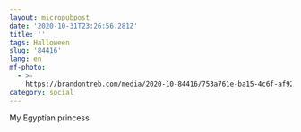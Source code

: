 ```yaml
---
layout: micropubpost
date: '2020-10-31T23:26:56.281Z'
title: ''
tags: Halloween
slug: '84416'
lang: en
mf-photo:
  - >-
    https://brandontreb.com/media/2020-10-84416/753a761e-ba15-4c6f-af92-8f1afb8a46fd.jpeg
category: social
---
```

My Egyptian princess
